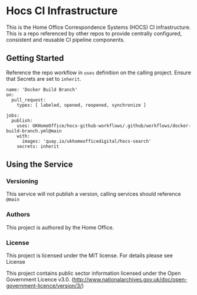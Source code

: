 # Hocs CI Infrastructure


This is the Home Office Correspondence Systems (HOCS) CI infrastructure.
This is a repo referenced by other repos to provide centrally configured, consistent and reusable CI pipeline components. 

## Getting Started

Reference the repo workflow in `uses` definition on the calling project.
Ensure that Secrets are set to `inherit`.
```
name: 'Docker Build Branch'
on:
  pull_request:
    types: [ labeled, opened, reopened, synchronize ]

jobs:
  publish:
    uses: UKHomeOffice/hocs-github-workflows/.github/workflows/docker-build-branch.yml@main
    with:
      images: 'quay.io/ukhomeofficedigital/hocs-search'
    secrets: inherit
```

## Using the Service

### Versioning

This service will not publish a version, calling services should reference `@main`

### Authors

This project is authored by the Home Office.

### License

This project is licensed under the MIT license. For details please see License

This project contains public sector information licensed under the Open Government Licence v3.0. (http://www.nationalarchives.gov.uk/doc/open-government-licence/version/3/)
